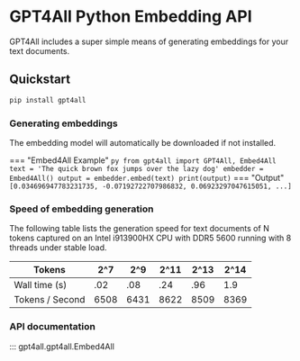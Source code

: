# GPT4All Python Embedding API
GPT4All includes a super simple means of generating embeddings for your text documents.

## Quickstart

```bash
pip install gpt4all
```

### Generating embeddings
The embedding model will automatically be downloaded if not installed.

=== "Embed4All Example"
    ``` py
    from gpt4all import GPT4All, Embed4All
    text = 'The quick brown fox jumps over the lazy dog'
    embedder = Embed4All()
    output = embedder.embed(text)
    print(output)
    ```
=== "Output"
    ```
    [0.034696947783231735, -0.07192722707986832, 0.06923297047615051, ...]
    ```
### Speed of embedding generation
The following table lists the generation speed for text documents of N tokens captured on an Intel i913900HX CPU with DDR5 5600 running with 8 threads under stable load.

| Tokens          | 2^7  | 2^9  | 2^11 | 2^13 | 2^14 |
| --------------- | ---- | ---- | ---- | ---- | ---- |
| Wall time (s)   | .02  | .08  | .24  | .96  | 1.9  |
| Tokens / Second | 6508 | 6431 | 8622 | 8509 | 8369 |


### API documentation
::: gpt4all.gpt4all.Embed4All
